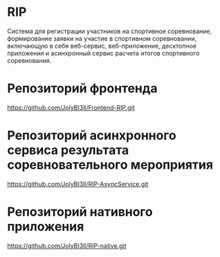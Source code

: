 # RIP
Система для регистрации участников на спортивное соревнование, формирование заявки на участие в спортивном соревновании, включающую в себя веб-сервис, веб-приложение, десктопное приложения и асинхронный сервис расчета итогов спортивного соревнования.
# Репозиторий фронтенда
https://github.com/JolyBI3ll/Frontend-RIP.git
# Репозиторий асинхронного сервиса результата соревновательного мероприятия
https://github.com/JolyBI3ll/RIP-AsyncService.git
# Репозиторий нативного приложения
https://github.com/JolyBI3ll/RIP-native.git
